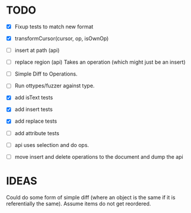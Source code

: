 # TODO

* [X] Fixup tests to match new format
* [X] transformCursor(cursor, op, isOwnOp)
* [ ] insert at path (api)
* [ ] replace region (api)
      Takes an operation (which might just be an insert)
* [ ] Simple Diff to Operations.
* [ ] Run ottypes/fuzzer against type.
* [X] add isText tests
* [X] add insert tests
* [X] add replace tests
* [ ] add attribute tests
* [ ] api uses selection and do ops.

* [ ] move insert and delete operations to the document and dump the api

# IDEAS

Could do some form of simple diff (where an object is the same if it is referentially the same). Assume items do not get reordered.
